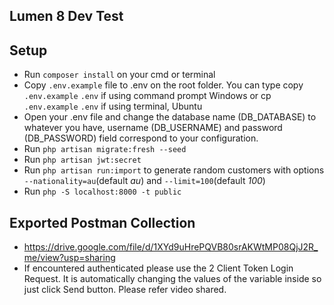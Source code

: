 ## Lumen 8 Dev Test

## Setup
- Run `composer install` on your cmd or terminal
- Copy `.env.example` file to .env on the root folder. You can type copy `.env.example` `.env` if using command prompt Windows or cp `.env.example` `.env` if using terminal, Ubuntu
- Open your .env file and change the database name (DB_DATABASE) to whatever you have, username (DB_USERNAME) and password (DB_PASSWORD) field correspond to your configuration.
- Run `php artisan migrate:fresh --seed`
- Run `php artisan jwt:secret`
- Run `php artisan run:import` to generate random customers with options `--nationality=au`(default *au*) and `--limit=100`(default *100*)
- Run `php -S localhost:8000 -t public`

## Exported Postman Collection 
 - https://drive.google.com/file/d/1XYd9uHrePQVB80srAKWtMP08QjJ2R_me/view?usp=sharing
 - If encountered authenticated please use the 2 Client Token Login Request. It is automatically changing the values of the variable inside so just click Send button. Please refer video shared.

